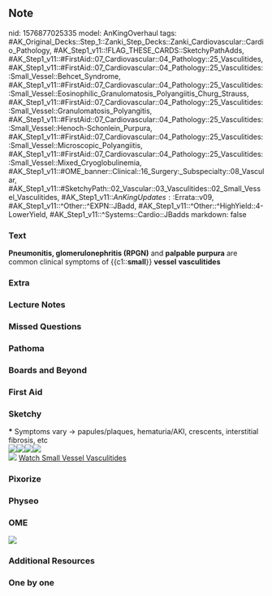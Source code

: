 ## Note
nid: 1576877025335
model: AnKingOverhaul
tags: #AK_Original_Decks::Step_1::Zanki_Step_Decks::Zanki_Cardiovascular::Cardio_Pathology, #AK_Step1_v11::!FLAG_THESE_CARDS::SketchyPathAdds, #AK_Step1_v11::#FirstAid::07_Cardiovascular::04_Pathology::25_Vasculitides, #AK_Step1_v11::#FirstAid::07_Cardiovascular::04_Pathology::25_Vasculitides::Small_Vessel::Behcet_Syndrome, #AK_Step1_v11::#FirstAid::07_Cardiovascular::04_Pathology::25_Vasculitides::Small_Vessel::Eosinophilic_Granulomatosis_Polyangiitis_Churg_Strauss, #AK_Step1_v11::#FirstAid::07_Cardiovascular::04_Pathology::25_Vasculitides::Small_Vessel::Granulomatosis_Polyangitis, #AK_Step1_v11::#FirstAid::07_Cardiovascular::04_Pathology::25_Vasculitides::Small_Vessel::Henoch-Schonlein_Purpura, #AK_Step1_v11::#FirstAid::07_Cardiovascular::04_Pathology::25_Vasculitides::Small_Vessel::Microscopic_Polyangiitis, #AK_Step1_v11::#FirstAid::07_Cardiovascular::04_Pathology::25_Vasculitides::Small_Vessel::Mixed_Cryoglobulinemia, #AK_Step1_v11::#OME_banner::Clinical::16_Surgery:_Subspecialty::08_Vascular, #AK_Step1_v11::#SketchyPath::02_Vascular::03_Vasculitides::02_Small_Vessel_Vasculitides, #AK_Step1_v11::$AnKingUpdates::$Errata::v09, #AK_Step1_v11::^Other::^EXPN::JBadd, #AK_Step1_v11::^Other::^HighYield::4-LowerYield, #AK_Step1_v11::^Systems::Cardio::JBadds
markdown: false

### Text
<b>Pneumonitis, g</b><b>lomerulonephritis (</b><b>RPGN)</b> and
<b>palpable purpura</b> are common clinical symptoms of
{{c1::<b>small</b>}} <b>vessel</b> <b>vasculitides</b>

### Extra


### Lecture Notes


### Missed Questions


### Pathoma


### Boards and Beyond


### First Aid


### Sketchy
<div>
  <b>*</b> Symptoms vary -> papules/plaques, hematuria/AKI,
  crescents, interstitial fibrosis, etc
</div>
<div><img src=
"SketchyMedical%202019-12-20%2011-57-59.jpg"><img src="SketchyMedical%202019-12-20%2011-58-29.jpg"><img src="SketchyMedical%202019-12-20%2011-58-47.jpg"><img src="SketchyMedical%202019-12-20%2011-59-12.jpg"></div><img src="Zoverall%20picure_1566160514431.jpg">
<a href=
"https://dashboard.sketchy.com/study/medical/courses/medical-pathophysiology/units/medical-pathophysiology-vascular/videos/medical-pathophysiology-vascular-vasculitides-small-vessel-vasculitides?utm_source=anki&utm_medium=partnership&utm_campaign=february_update&utm_content=medical">
Watch Small Vessel Vasculitides</a>

### Pixorize


### Physeo


### OME
<div class="ome-widget">
  <a href=
  "https://onlinemeded.org/spa/surgery-subspecialty/vascular/acquire?ref=anki">
  <img src="_OME_AnkiFlashcards_Lesson_5.png"></a>
</div>

### Additional Resources


### One by one

